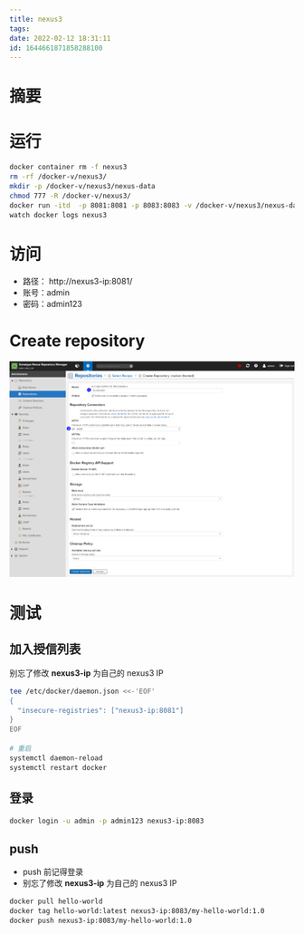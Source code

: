 ```yaml
---
title: nexus3
tags: 
date: 2022-02-12 18:31:11
id: 1644661871858288100
---
```

# 摘要



# 运行

```sh
docker container rm -f nexus3
rm -rf /docker-v/nexus3/
mkdir -p /docker-v/nexus3/nexus-data
chmod 777 -R /docker-v/nexus3/
docker run -itd  -p 8081:8081 -p 8083:8083 -v /docker-v/nexus3/nexus-data:/nexus-data --privileged=true --restart=always --name=nexus3 sonatype/nexus3:3.16.2
watch docker logs nexus3
```

# 访问

- 路径： http://nexus3-ip:8081/
- 账号：admin
- 密码：admin123

# Create repository

![image-20220212211026973](assets/images/image-20220212211026973.png)

# 测试

## 加入授信列表

别忘了修改 **nexus3-ip** 为自己的 nexus3 IP

```sh
tee /etc/docker/daemon.json <<-'EOF'
{
  "insecure-registries": ["nexus3-ip:8081"]
}
EOF

# 重启
systemctl daemon-reload
systemctl restart docker
```

## 登录

```sh
docker login -u admin -p admin123 nexus3-ip:8083
```

## push 

- push 前记得登录
- 别忘了修改 **nexus3-ip** 为自己的 nexus3 IP

```sh
docker pull hello-world
docker tag hello-world:latest nexus3-ip:8083/my-hello-world:1.0
docker push nexus3-ip:8083/my-hello-world:1.0
```























